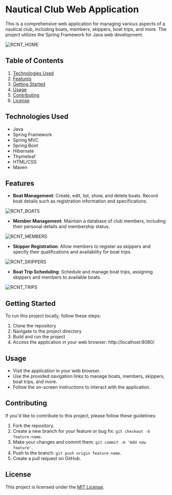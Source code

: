 # Nautical Club Web Application

This is a comprehensive web application for managing various aspects of a nautical club, including boats, members, skippers, boat trips, and more. The project utilizes the Spring Framework for Java web development.

![RCNT_HOME](https://github.com/enriqueseor/club-nautico-app/assets/101838134/3946e67f-62b7-4427-bcca-71b3dea2a942)

## Table of Contents

1. [Technologies Used](#technologies-used)
2. [Features](#features)
3. [Getting Started](#getting-started)
4. [Usage](#usage)
5. [Contributing](#contributing)
6. [License](#license)

## Technologies Used

- Java
- Spring Framework
- Spring MVC
- Spring Boot
- Hibernate
- Thymeleaf
- HTML/CSS
- Maven

## Features

- **Boat Management**: Create, edit, list, show, and delete boats. Record boat details such as registration information and specifications.

![RCNT_BOATS](https://github.com/enriqueseor/club-nautico-app/assets/101838134/8982814b-5610-4634-85b8-5e8689a2d69c)

- **Member Management**: Maintain a database of club members, including their personal details and membership status.

![RCNT_MEMBERS](https://github.com/enriqueseor/club-nautico-app/assets/101838134/8b58fea3-d943-4528-a287-67a5a4dad3a5)

- **Skipper Registration**: Allow members to register as skippers and specify their qualifications and availability for boat trips.

![RCNT_SKIPPERS](https://github.com/enriqueseor/club-nautico-app/assets/101838134/955a6acf-befc-4a1f-9099-1ffeccfb751b)

- **Boat Trip Scheduling**: Schedule and manage boat trips, assigning skippers and members to available boats.

![RCNT_TRIPS](https://github.com/enriqueseor/club-nautico-app/assets/101838134/52ff6a39-245b-4bd6-aa55-37b4b82c2532)

## Getting Started

To run this project locally, follow these steps:

1. Clone the repository
2. Navigate to the project directory
3. Build and run the project
4. Access the application in your web browser: http://localhost:8080/

## Usage

- Visit the application in your web browser.
- Use the provided navigation links to manage boats, members, skippers, boat trips, and more.
- Follow the on-screen instructions to interact with the application.

## Contributing

If you'd like to contribute to this project, please follow these guidelines:

1. Fork the repository.
2. Create a new branch for your feature or bug fix: `git checkout -b feature-name`.
3. Make your changes and commit them: `git commit -m 'Add new feature'`.
4. Push to the branch: `git push origin feature-name`.
5. Create a pull request on GitHub.

## License

This project is licensed under the [MIT License](LICENSE).
